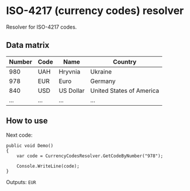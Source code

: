 # ISO-4217 (currency codes) resolver 
Resolver for ISO-4217 codes.
## Data matrix
| Number | Code | Name | Country |
|--------|------|------|---------|
| 980 | UAH | Hryvnia   | Ukraine
| 978 | EUR | Euro      | Germany
| 840 | USD | US Dollar | United States of America
|...|...|...|...
## How to use
Next code:
```
public void Demo()
{
    var code = CurrencyCodesResolver.GetCodeByNumber("978");

    Console.WriteLine(code);
}
```
Outputs:
`EUR`
